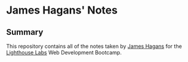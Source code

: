 # James Hagans' Notes 

## Summary 

This repository contains all of the notes taken by [James Hagans](https://github.com/jameshagans/lighthouse-web-notes) for the [Lighthouse Labs](https://www.lighthouselabs.ca/) Web Development Bootcamp.

